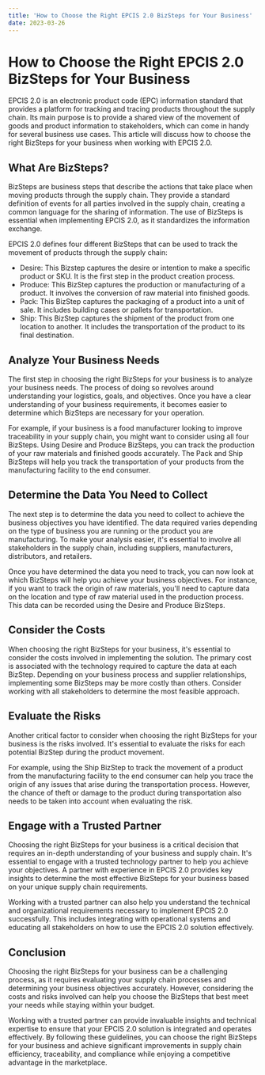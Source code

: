 ```yaml
---
title: 'How to Choose the Right EPCIS 2.0 BizSteps for Your Business'
date: 2023-03-26
---
```


# How to Choose the Right EPCIS 2.0 BizSteps for Your Business

EPCIS 2.0 is an electronic product code (EPC) information standard that provides a platform for tracking and tracing products throughout the supply chain. Its main purpose is to provide a shared view of the movement of goods and product information to stakeholders, which can come in handy for several business use cases. This article will discuss how to choose the right BizSteps for your business when working with EPCIS 2.0.

## What Are BizSteps?

BizSteps are business steps that describe the actions that take place when moving products through the supply chain. They provide a standard definition of events for all parties involved in the supply chain, creating a common language for the sharing of information. The use of BizSteps is essential when implementing EPCIS 2.0, as it standardizes the information exchange.

EPCIS 2.0 defines four different BizSteps that can be used to track the movement of products through the supply chain:

- Desire: This Bizstep captures the desire or intention to make a specific product or SKU. It is the first step in the product creation process.
- Produce: This BizStep captures the production or manufacturing of a product. It involves the conversion of raw material into finished goods.
- Pack: This BizStep captures the packaging of a product into a unit of sale. It includes building cases or pallets for transportation.
- Ship: This BizStep captures the shipment of the product from one location to another. It includes the transportation of the product to its final destination.

## Analyze Your Business Needs

The first step in choosing the right BizSteps for your business is to analyze your business needs. The process of doing so revolves around understanding your logistics, goals, and objectives. Once you have a clear understanding of your business requirements, it becomes easier to determine which BizSteps are necessary for your operation.

For example, if your business is a food manufacturer looking to improve traceability in your supply chain, you might want to consider using all four BizSteps. Using Desire and Produce BizSteps, you can track the production of your raw materials and finished goods accurately. The Pack and Ship BizSteps will help you track the transportation of your products from the manufacturing facility to the end consumer.

## Determine the Data You Need to Collect

The next step is to determine the data you need to collect to achieve the business objectives you have identified. The data required varies depending on the type of business you are running or the product you are manufacturing. To make your analysis easier, it's essential to involve all stakeholders in the supply chain, including suppliers, manufacturers, distributors, and retailers.

Once you have determined the data you need to track, you can now look at which BizSteps will help you achieve your business objectives. For instance, if you want to track the origin of raw materials, you'll need to capture data on the location and type of raw material used in the production process. This data can be recorded using the Desire and Produce BizSteps.

## Consider the Costs

When choosing the right BizSteps for your business, it's essential to consider the costs involved in implementing the solution. The primary cost is associated with the technology required to capture the data at each BizStep. Depending on your business process and supplier relationships, implementing some BizSteps may be more costly than others. Consider working with all stakeholders to determine the most feasible approach.

## Evaluate the Risks

Another critical factor to consider when choosing the right BizSteps for your business is the risks involved. It's essential to evaluate the risks for each potential BizStep during the product movement.

For example, using the Ship BizStep to track the movement of a product from the manufacturing facility to the end consumer can help you trace the origin of any issues that arise during the transportation process. However, the chance of theft or damage to the product during transportation also needs to be taken into account when evaluating the risk.

## Engage with a Trusted Partner

Choosing the right BizSteps for your business is a critical decision that requires an in-depth understanding of your business and supply chain. It's essential to engage with a trusted technology partner to help you achieve your objectives. A partner with experience in EPCIS 2.0 provides key insights to determine the most effective BizSteps for your business based on your unique supply chain requirements.

Working with a trusted partner can also help you understand the technical and organizational requirements necessary to implement EPCIS 2.0 successfully. This includes integrating with operational systems and educating all stakeholders on how to use the EPCIS 2.0 solution effectively.

## Conclusion

Choosing the right BizSteps for your business can be a challenging process, as it requires evaluating your supply chain processes and determining your business objectives accurately. However, considering the costs and risks involved can help you choose the BizSteps that best meet your needs while staying within your budget.

Working with a trusted partner can provide invaluable insights and technical expertise to ensure that your EPCIS 2.0 solution is integrated and operates effectively. By following these guidelines, you can choose the right BizSteps for your business and achieve significant improvements in supply chain efficiency, traceability, and compliance while enjoying a competitive advantage in the marketplace.
